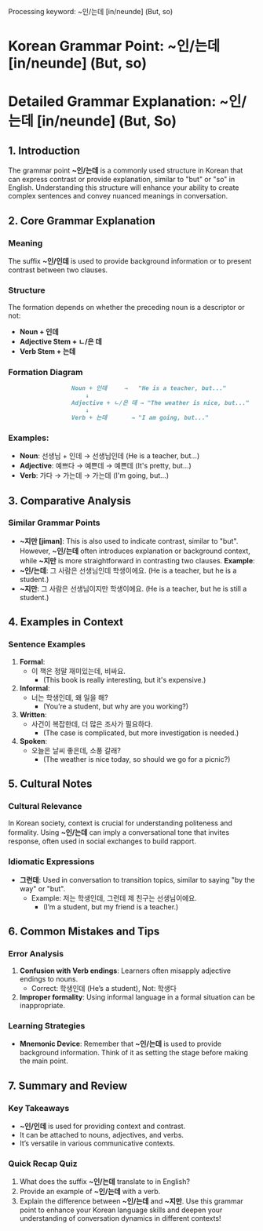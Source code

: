Processing keyword: ~인/는데 [in/neunde] (But, so)
# Korean Grammar Point: ~인/는데 [in/neunde] (But, so)
# Detailed Grammar Explanation: ~인/는데 [in/neunde] (But, So)
## 1. Introduction
The grammar point **~인/는데** is a commonly used structure in Korean that can express contrast or provide explanation, similar to "but" or "so" in English. Understanding this structure will enhance your ability to create complex sentences and convey nuanced meanings in conversation.
## 2. Core Grammar Explanation
### Meaning
The suffix **~인/인데** is used to provide background information or to present contrast between two clauses. 
### Structure
The formation depends on whether the preceding noun is a descriptor or not:
- **Noun + 인데**
- **Adjective Stem + ㄴ/은 데**
- **Verb Stem + 는데**
### Formation Diagram
```markdown
                  Noun + 인데     →   "He is a teacher, but..."
                      ↓
                  Adjective + ㄴ/은 데 → "The weather is nice, but..."
                      ↓
                  Verb + 는데       → "I am going, but..."
```
### Examples:
- **Noun**: 선생님 + 인데 → 선생님인데 (He is a teacher, but...)
- **Adjective**: 예쁘다 → 예쁜데 → 예쁜데 (It's pretty, but...)
- **Verb**: 가다 → 가는데 → 가는데 (I'm going, but...)
## 3. Comparative Analysis 
### Similar Grammar Points
- **~지만 [jiman]**: This is also used to indicate contrast, similar to "but". However, **~인/는데** often introduces explanation or background context, while **~지만** is more straightforward in contrasting two clauses. 
**Example**:
- **~인/는데**: 그 사람은 선생님인데 학생이에요. (He is a teacher, but he is a student.)
- **~지만**: 그 사람은 선생님이지만 학생이에요. (He is a teacher, but he is still a student.)
## 4. Examples in Context
### Sentence Examples
1. **Formal**: 
   - 이 책은 정말 재미있는데, 비싸요. 
     - (This book is really interesting, but it's expensive.)
2. **Informal**: 
   - 너는 학생인데, 왜 일을 해? 
     - (You’re a student, but why are you working?)
3. **Written**: 
   - 사건이 복잡한데, 더 많은 조사가 필요하다. 
     - (The case is complicated, but more investigation is needed.)
4. **Spoken**:
   - 오늘은 날씨 좋은데, 소풍 갈래? 
     - (The weather is nice today, so should we go for a picnic?)
## 5. Cultural Notes
### Cultural Relevance
In Korean society, context is crucial for understanding politeness and formality. Using **~인/는데** can imply a conversational tone that invites response, often used in social exchanges to build rapport.
### Idiomatic Expressions
- **그런데**: Used in conversation to transition topics, similar to saying "by the way" or "but". 
  - Example: 저는 학생인데, 그런데 제 친구는 선생님이에요. 
    - (I’m a student, but my friend is a teacher.)
## 6. Common Mistakes and Tips
### Error Analysis
1. **Confusion with Verb endings**: Learners often misapply adjective endings to nouns.
   - Correct: 학생인데 (He’s a student), Not: 학생다
2. **Improper formality**: Using informal language in a formal situation can be inappropriate.
### Learning Strategies
- **Mnemonic Device**: Remember that **~인/는데** is used to provide background information. Think of it as setting the stage before making the main point.
## 7. Summary and Review
### Key Takeaways
- **~인/인데** is used for providing context and contrast.
- It can be attached to nouns, adjectives, and verbs.
- It’s versatile in various communicative contexts.
### Quick Recap Quiz
1. What does the suffix **~인/는데** translate to in English?
2. Provide an example of **~인/는데** with a verb.
3. Explain the difference between **~인/는데** and **~지만**.
Use this grammar point to enhance your Korean language skills and deepen your understanding of conversation dynamics in different contexts!
